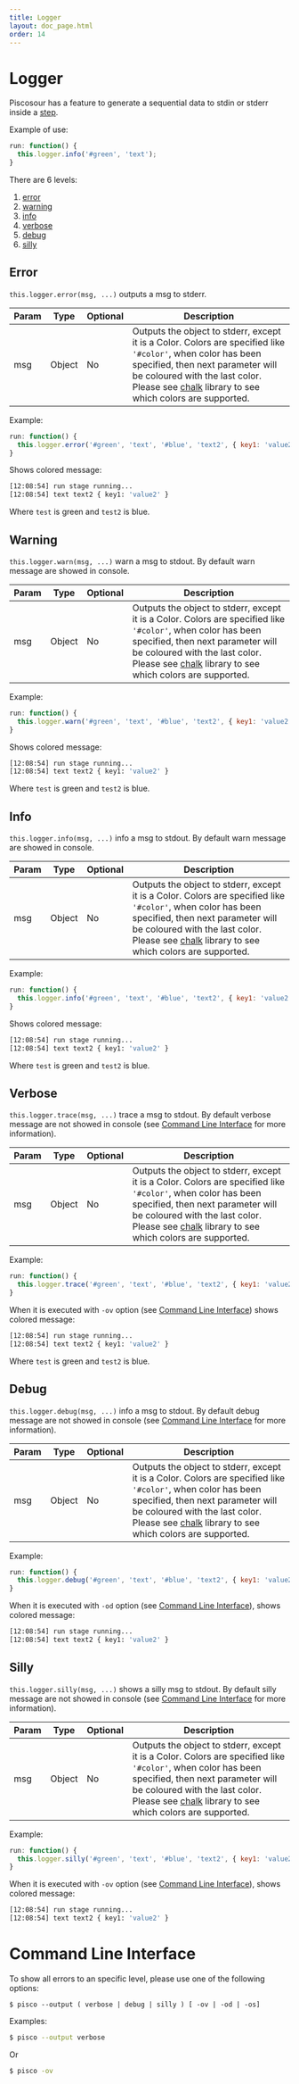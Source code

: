 ```yaml
---
title: Logger
layout: doc_page.html
order: 14
---
```


# Logger

Piscosour has a feature to generate a sequential data to stdin or stderr inside a [step](02-steps.md).

Example of use:

```javascript
run: function() {
  this.logger.info('#green', 'text');
}
```

There are 6 levels:

1. [error](#error)
1. [warning](#warning)
1. [info](#info)
1. [verbose](#verbose)
1. [debug](#debug)
1. [silly](#silly)

## <a name="error"></a>Error

`this.logger.error(msg, ...)` outputs a msg to stderr.

| Param | Type | Optional | Description |
| --- | --- | --- | --- |
| msg | Object | No | Outputs the object to stderr, except it is a Color. Colors are specified like `'#color'`, when color has been specified, then next parameter will be coloured with the last color. Please see [chalk](https://github.com/chalk/chalk) library to see which colors are supported.|

Example:

```javascript
run: function() {
  this.logger.error('#green', 'text', '#blue', 'text2', { key1: 'value2' });
}
```

Shows colored message:

```sh
[12:08:54] run stage running...
[12:08:54] text text2 { key1: 'value2' }
```

Where `test` is green and `test2` is blue.

## <a name="warning"></a>Warning

`this.logger.warn(msg, ...)` warn a msg to stdout. By default warn message are showed in console.

| Param | Type | Optional | Description |
| --- | --- | --- | --- |
| msg | Object | No | Outputs the object to stderr, except it is a Color. Colors are specified like `'#color'`, when color has been specified, then next parameter will be coloured with the last color. Please see [chalk](https://github.com/chalk/chalk) library to see which colors are supported.|

Example:

```javascript
run: function() {
  this.logger.warn('#green', 'text', '#blue', 'text2', { key1: 'value2' });
}
```

Shows colored message:

```sh
[12:08:54] run stage running...
[12:08:54] text text2 { key1: 'value2' }
```

Where `test` is green and `test2` is blue.

## <a name="info"></a>Info

`this.logger.info(msg, ...)` info a msg to stdout. By default warn message are showed in console.

| Param | Type | Optional | Description |
| --- | --- | --- | --- |
| msg | Object | No | Outputs the object to stderr, except it is a Color. Colors are specified like `'#color'`, when color has been specified, then next parameter will be coloured with the last color. Please see [chalk](https://github.com/chalk/chalk) library to see which colors are supported.|

Example:

```javascript
run: function() {
  this.logger.info('#green', 'text', '#blue', 'text2', { key1: 'value2' });
}
```

Shows colored message:

```sh
[12:08:54] run stage running...
[12:08:54] text text2 { key1: 'value2' }
```

Where `test` is green and `test2` is blue.

## <a name="verbose"></a>Verbose

`this.logger.trace(msg, ...)` trace a msg to stdout. By default verbose message are not showed in console (see [Command Line Interface](#cli) for more information).

| Param | Type | Optional | Description |
| --- | --- | --- | --- |
| msg | Object | No | Outputs the object to stderr, except it is a Color. Colors are specified like `'#color'`, when color has been specified, then next parameter will be coloured with the last color. Please see [chalk](https://github.com/chalk/chalk) library to see which colors are supported.|

Example:

```javascript
run: function() {
  this.logger.trace('#green', 'text', '#blue', 'text2', { key1: 'value2' });
}
```

When it is executed with `-ov` option (see [Command Line Interface](#cli)) shows colored message:

```sh
[12:08:54] run stage running...
[12:08:54] text text2 { key1: 'value2' }
```

Where `test` is green and `test2` is blue.

## <a name="debug"></a>Debug

`this.logger.debug(msg, ...)` info a msg to stdout. By default debug message are not showed in console (see [Command Line Interface](#cli) for more information).

| Param | Type | Optional | Description |
| --- | --- | --- | --- |
| msg | Object | No | Outputs the object to stderr, except it is a Color. Colors are specified like `'#color'`, when color has been specified, then next parameter will be coloured with the last color. Please see [chalk](https://github.com/chalk/chalk) library to see which colors are supported.|

Example:

```javascript
run: function() {
  this.logger.debug('#green', 'text', '#blue', 'text2', { key1: 'value2' });
}
```

When it is executed with `-od` option (see [Command Line Interface](#cli)), shows colored message:

```sh
[12:08:54] run stage running...
[12:08:54] text text2 { key1: 'value2' }
```

## <a name="silly"></a>Silly

`this.logger.silly(msg, ...)` shows a silly msg to stdout. By default silly message are not showed in console (see [Command Line Interface](#cli) for more information).

| Param | Type | Optional | Description |
| --- | --- | --- | --- |
| msg | Object | No | Outputs the object to stderr, except it is a Color. Colors are specified like `'#color'`, when color has been specified, then next parameter will be coloured with the last color. Please see [chalk](https://github.com/chalk/chalk) library to see which colors are supported.|

Example:

```javascript
run: function() {
  this.logger.silly('#green', 'text', '#blue', 'text2', { key1: 'value2' });
}
```

When it is executed with `-ov` option (see [Command Line Interface](#cli)), shows colored message:

```sh
[12:08:54] run stage running...
[12:08:54] text text2 { key1: 'value2' }
```

# <a name="cli"></a>Command Line Interface

To show all errors to an specific level, please use one of the following options:

```
$ pisco --output ( verbose | debug | silly ) [ -ov | -od | -os]
```

Examples:

```sh
$ pisco --output verbose
```

Or

```sh
$ pisco -ov
```
